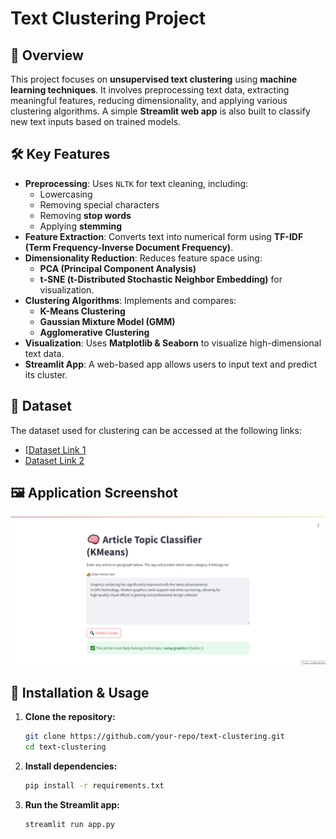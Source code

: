 # Text Clustering Project

## 📌 Overview
This project focuses on **unsupervised text clustering** using **machine learning techniques**. It involves preprocessing text data, extracting meaningful features, reducing dimensionality, and applying various clustering algorithms. A simple **Streamlit web app** is also built to classify new text inputs based on trained models.

## 🛠️ Key Features
- **Preprocessing**: Uses `NLTK` for text cleaning, including:
  - Lowercasing
  - Removing special characters
  - Removing **stop words**
  - Applying **stemming**
- **Feature Extraction**: Converts text into numerical form using **TF-IDF (Term Frequency-Inverse Document Frequency)**.
- **Dimensionality Reduction**: Reduces feature space using:
  - **PCA (Principal Component Analysis)**
  - **t-SNE (t-Distributed Stochastic Neighbor Embedding)** for visualization.
- **Clustering Algorithms**: Implements and compares:
  - **K-Means Clustering**
  - **Gaussian Mixture Model (GMM)**
  - **Agglomerative Clustering**
- **Visualization**: Uses **Matplotlib & Seaborn** to visualize high-dimensional text data.
- **Streamlit App**: A web-based app allows users to input text and predict its cluster.

## 📂 Dataset
The dataset used for clustering can be accessed at the following links:
- [[Dataset Link 1](#https://www.kaggle.com/datasets/crawford/20-newsgroups/code)
- [Dataset Link 2](#https://www.kaggle.com/datasets/sameersmahajan/people-wikipedia-data) 

## 🖼️ Application Screenshot
![App Screenshot](app_screenshot.png) 

## 🔧 Installation & Usage
1. **Clone the repository:**
   ```bash
   git clone https://github.com/your-repo/text-clustering.git
   cd text-clustering
   ```
2. **Install dependencies:**
   ```bash
   pip install -r requirements.txt
   ```
3. **Run the Streamlit app:**
   ```bash
   streamlit run app.py
   ```


